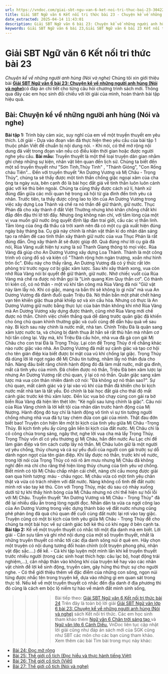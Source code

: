 ```yaml
---
url: https://vndoc.com/giai-sbt-ngu-van-6-ket-noi-tri-thuc-bai-23-304223
title: Giải SBT Ngữ văn 6 Kết nối tri thức bài 23 - Chuyện kể về những người anh hùng (Nói và nghe) - VnDoc.com
date_extracted: 2025-04-14 11:43:01
description: Giải SBT Ngữ văn 6 bài 23: Chuyện kể về những người anh hùng (Nói và nghe) sách Kết nối tri thức có đáp án chi tiết cho các bạn cùng tham khảo.
keywords: Giải SBT Ngữ văn 6 bài 23,Giải SBT Ngữ văn 6 bài 23 Kết nối tri thức,Giải sách bài tập Ngữ văn KNTT lớp 6,Ngữ văn lớp 6 Kết nối tri thức,giải bài tập ngữ văn lớp 6,bài Chuyện kể về những người anh hùng (Nói và nghe)
---
```


# Giải SBT Ngữ văn 6 Kết nối tri thức bài 23
 _Chuyện kể về những người anh hùng \(Nói và nghe\)_
Chúng tôi xin giới thiệu bài [**Giải SBT Ngữ văn 6 bài 23: Chuyện kể về những người anh hùng \(Nói và nghe\)**](<https://vndoc.com/giai-sbt-ngu-van-6-ket-noi-tri-thuc-bai-23-304223>)có đáp án chi tiết cho từng câu hỏi chương trình sách mới. Thông qua đây các em học sinh đối chiếu với lời giải của mình, hoàn thành bài tập hiệu quả.
## Bài: Chuyện kể về những người anh hùng \(Nói và nghe\)
**Bài tập 1:** Trình bày cảm xúc, suy nghĩ của em về một truyền thuyết em yêu thích.
Lời giải
\- Dựa vào đoạn văn đã thực hiện theo yêu cầu của bài tập 1 thuộc phần Viết để chuẩn bị nội dung nói.
\- Khi nói, có thể mở rộng nội dung đã viết trong đoạn văn nếu có điều kiện thời gian hoặc được người nghe yêu cầu.
**Bài mẫu:**
Truyền thuyết là một thể loại truyện dân gian nhằm ghi chép những sự kiện, nhân vật liên quan đến lịch sử. Chúng ta biết đến một số truyền thuyết như "Sơn Tinh,Thủy Tinh" , "Thánh Gióng", "Con Rồng cháu Tiên"... Đến với truyền thuyết "An Dương Vương và Mị Châu - Trọng Thủy", chúng ta sẽ thấy được một tinh thần chống giặc ngoại xâm của cha ông ta ngày xưa, bên cạnh đó là bài học đắt giá về tinh thần luôn luôn cảnh giác với kẻ thù bên ngoài. Chúng ta cũng thấy được cách xử lí, hành xử đúng đắn giữa các mối quan hệ trong xã hội từ gia đình đến tình yêu cá nhân.
Trước tiên, ta thấy được công lao to lớn của An Dương Vương trong việc xây dựng Loa Thành và chế ra nỏ thần để giữ thành, giữ nước. Thục Phán đã cho xây thành ở đất Việt Thường nhưng khó khăn chồng chất khi đắp đến đâu thì lở tới đấy. Nhưng ông không nản chí, với tấm lòng của một vị vua muốn giữ nước ông quyết định lập đàn trai giới, cầu các vị thần linh. Tấm lòng của ông đã thấu cả trời xanh nên đã có một cụ già xuất hiện đúng ngày bảy tháng ba. Cụ già này chính là nhân vật thần kì do nhân dân sáng tạo ra nhằm đề cao tinh thần xây thành giữ nước của vua Thục Phán là rất đúng đắn. Ông xây thành ắt sẽ được giúp đỡ. Quả đúng như lời cụ già đã nói, Rùa Vàng xuất hiện tự xưng là sứ Thanh Giang thông tỏ mọi việc. Rùa Vàng đã giúp cho An Dương Vương xây dựng Loa Thành. Thành là một công trình vô cùng đồ sộ và kiên cố "Thành rộng hơn ngàn trượng, xoắn như hình trôn ốc". Điều này cho thấy rằng, An Dương Vương đã có ý thức rất lớn phòng trừ trước nguy cơ bị giặc xâm lược. Sau khi xây thành xong, vua còn nhờ Rùa Vàng nói bí quyết để giữ thành, giữ nước. Nhờ chiếc vuốt của Rùa Vàng mà chế ra được nỏ thần gọi là "Linh quang Kim Quy thần cơ". Có thành trì kiên cố, có nỏ thần - một vũ khí tấn công mà Rùa Vàng đã nói "Giữ vật này làm lẫy nỏ. Khi có giặc, mang ra bắn thì sẽ không lo gì nữa" mà vua An Dương Vương đã đánh đuổi quân Triệu Đà. Nỏ thần bắn một phát chết hàng vạn tên khiến giặc thua phải khiếp sợ và xin cầu hòa. Nhưng có thực là An Dương Vương giữ nước bằng thực lực của bản thân không khi nhờ Rùa Vàng mà An Dương Vương xây dựng được thành, cũng nhờ Rùa Vàng mới chế được nỏ thần. Chính việc chiến thắng quá dễ dàng trước quân giặc đã khiến cho ông chủ quan khinh thường giặc và cuối cùng để dẫn hậu quả về sau này.
Bi kịch sau này chính là nước mất, nhà tan. Chính Triệu Đà là quân sang xâm lược nước ta, và chúng bị đánh thua ắt hẳn sẽ rất thù hằn mà nhằm cơ hội tấn công lại. Vậy mà, khi Triệu Đà cầu hôn, nhà vua đã gả con gái Mị Châu cho con trai Đà là Trọng Thủy. Lại còn để Trọng Thủy ở rể chẳng khác nào rước giặc vào nhà. An Dương Vương đã mất sự cảnh giác và tạo cơ hội cho tên gián điệp kia biết được bí mật của vũ khí chống lại giặc. Trọng Thủy đã dùng lời lẽ ngọt ngào để Mị Châu tin tưởng, nhằm lấy nỏ thần đưa cho hắn. Nàng đâu biết rằng chính hành động đó đã làm mất nước, mất gia đình, mất cả tình yêu của mình. Đã chiếm được nỏ thần, Triệu Đà bèn xâm lược lại nhưng An Dương Vương rất chủ quan, ỷ lại có nỏ thần. Quân giặc sang xâm lược mà vua còn thản nhiên đánh cờ nói: "Đà không sợ nỏ thần sao?". Sự chủ quan, mất cảnh giác và ỷ lại vào vũ khí của thần đã khiến cho bi kịch nước mất nhà tan là tất yếu. Đó chính là bài học đắt giá cho thái độ mất cảnh giác trước kẻ thù xâm lược. Đến lúc vua bỏ chạy cùng con gái ra bờ biển Rùa Vàng đã hiện lên thét lớn: "Kẻ ngồi sau lưng chính là giặc". Câu nói của Rùa Vàng chính là lời kết tội của nhân dân trước hành động của Mị Nương. Hành động đó tuy chỉ là hành động vô tình vì sự tin tưởng người chồng nhưng nhà vua đã tự tay chém đứa con gái của mình. Thật đau đớn biết bao\!
Truyện còn hiện lên một bi kịch của tình yêu giữa Mị Châu -Trọng Thủy. Bi kịch tình yêu ấy cũng gắn liền bi kịch của đất nước. Mị Châu chỉ là cô công chúa trong sáng, ngây thơ, nghe lời vua cha mà lấy Trọng Thủy. Trọng Thủy vốn dĩ có yêu thương gì Mị Châu, hắn đến nước Âu Lạc chỉ để làm gián điệp và tìm cách cướp lấy nỏ thần. Mị Châu luôn giữ là một người vợ yêu chồng, thủy chung và cả sự yếu đuối của người con gái trước sự dỗ dành ngon ngọt của tên gián điệp. Khi lấy được nỏ thần, trước khi về nước, trong lời nói của Trọng Thủy có nói rõ âm mưu nhưng Mị Châu đã không nghĩ đến mà chỉ cho rằng thể hiện lòng thủy chung của tình yêu vợ chồng. Biết mình có tội Mị Châu chấp nhận cái chết, nàng chỉ cầu mong được giải oan qua hình tượng: máu - châu ngọc. Mị châu vừa có một tình yêu chân thật và vừa có trách nhiệm với đất nước. Nàng không cố tình để đất nước mình rơi vào tay kẻ thù. Còn với Trọng Thủy, mặc dù sau có nhảy xuống dưới tử tự khi thấy hình bóng của Mị Châu nhưng nó chỉ thể hiện sự hối lỗi với Mị Châu.
Truyền thuyết "An Dương Vương và Mị Châu - Trọng Thủy" đã để lại nhiều dấu ấn trong lòng người đọc. Nhân dân ta vừa ca ngợi công lao của An Dương Vương trong việc dựng thành bảo vệ đất nước nhưng cũng phê phán ông đã quá chủ quan để cuối cùng đất nước lại rơi vào tay giặc. Truyện cũng có một bi kịch của tình yêu giữa Mị Châu - Trọng Thủy để cho chúng ta một bài học về sự cảnh giác bởi kẻ thù có khi ngay ở bên cạnh ta.
**Bài tập 2:** Kể về một truyền thuyết có nhắc tới một địa danh mà em biết.
Lời giải
\- Cần sưu tầm và ghi nhớ nội dung của một số truyền thuyết, nhất là những truyền thuyết có nhắc tới các địa danh sông núi ở quê em. Hãy chọn một truyện có nội dung tương đối hoàn chỉnh \(cốt truyện phong phú, nhân vật đặc sắc....\) để kể.
\- Cả khi tập luyện một mình lần khi kể truyền thuyết trước nhiều người \(trong các sinh hoạt thích hợp: câu lạc bộ, hoạt động trải nghiệm,...\), cần nhập thân vào không khí của truyện kể hay vào các nhân vật chính để lời kể sinh động, truyền cảm, gây hứng thú thực sự cho người nghe.
\- Có thể giới thiệu thêm về đặc điểm của những con sông, ngọn núi từng được nhắc tên trong truyện kế, dựa vào những gì em quan sát trong thực tế. Nếu kể về một truyền thuyết có nhắc đến địa danh ở địa phương thì đó cũng là cách em bộc lộ niềm tự hào về mảnh đất mình sinh sống,
>>>> Bài tiếp theo: [Giải SBT Ngữ văn 6 Kết nối tri thức bài 24](<https://vndoc.com/giai-sbt-ngu-van-6-ket-noi-tri-thuc-bai-24-304225>)
Trên đây là toàn bộ lời giải [Giải SBT Ngữ văn lớp 6 bài 23: Chuyện kể về những người anh hùng \(Nói và nghe\)](<https://vndoc.com/giai-sbt-ngu-van-6-ket-noi-tri-thuc-bai-23-304223>) sách Kết nối tri thức. Các em học sinh tham khảo thêm [Ngữ văn 6 Chân trời sáng tạo ](<https://vndoc.com/ngu-van-6-sach-chan-troi-sang-tao>)và [Ngữ văn lớp 6 Cánh Diều.](<https://vndoc.com/ngu-van-6-sach-canh-dieu>) VnDoc liên tục cập nhật lời giải cũng như đáp án sách mới của SGK cũng như SBT các môn cho các bạn cùng tham khảo.
Xem thêm các bài Tìm bài trong mục này khác:
  * [Bài 24: Đọc mở rộng](</giai-sbt-ngu-van-6-ket-noi-tri-thuc-bai-24-304225>)
  * [Bài 25: Thế giới cổ tích \(Đọc hiểu và thực hành tiếng Việt\)](</giai-sbt-ngu-van-6-ket-noi-tri-thuc-bai-25-304226>)
  * [Bài 26: Thế giới cổ tích \(Viết\)](</giai-sbt-ngu-van-6-ket-noi-tri-thuc-bai-26-304230>)
  * [Bài 27: Thế giới cổ tích \(Nói và nghe\)](</giai-sbt-ngu-van-6-ket-noi-tri-thuc-bai-27-304233>)

